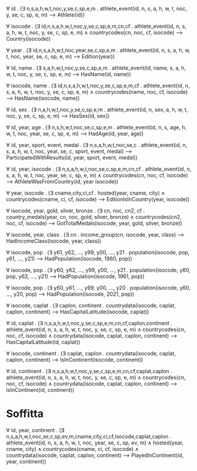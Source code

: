 &forall; id . (&exist; n,s,a,h,w,t,noc,y,se,c,sp,e,m . athlete_event(id, n, s, a, h, w, t, noc, y, se, c, sp, e, m) &xrarr; Athlete(id))

&forall; isocode . (&exist; id,n,s,a,h,w,t,noc,y,se,c,sp,e,m,cn,cf . athlete_event(id, n, s, a, h, w, t, noc, y, se, c, sp, e, m) &and; countrycodes(cn, noc, cf, isocode) &xrarr; Country(isocode))

&forall; year . (&exist; id,n,s,a,h,w,t,noc,year,se,c,sp,e,m . athlete_event(id, n, s, a, h, w, t, noc, year, se, c, sp, e, m) &xrarr; Edition(year))

&forall; id, name . (&exist; s,a,h,w,t,noc,y,se,c,sp,e,m . athlete_event(id, name, s, a, h, w, t, noc, y, se, c, sp, e, m) &xrarr; HasName(id, name))

&forall; isocode, name . (&exist; id,n,s,a,h,w,t,noc,y,se,c,sp,e,m,cf . athlete_event(id, n, s, a, h, w, t, noc, y, se, c, sp, e, m) &and; countrycodes(name, noc, cf, isocode) &xrarr; HasName(isocode, name))

&forall; id, sex . (&exist; n,a,h,w,t,noc,y,se,c,sp,e,m . athlete_event(id, n, sex, a, h, w, t, noc, y, se, c, sp, e, m) &xrarr; HasSex(id, sex))

&forall; id, year, age . (&exist; n,s,h,w,t,noc,se,c,sp,e,m . athlete_event(id, n, s, age, h, w, t, noc, year, se, c, sp, e, m) &xrarr; HadAge(id, year, age))

&forall; id, year, sport, event, medal . (&exist; n,s,a,h,w,t,noc,se,c . athlete_event(id, n, s, a, h, w, t, noc, year, se, c, sport, event, medal) &xrarr; ParticipatedWithResults(id, year, sport, event, medal))

&forall; id, year, isocode . (&exist; n,s,a,h,w,t,noc,se,c,sp,e,m,cn,cf . athlete_event(id, n, s, a, h, w, t, noc, year, se, c, sp, e, m) &and; countrycodes(cn, noc, cf, isocode) &xrarr; AthleteWasFromCountry(id, year isocode))

&forall; year, isocode . (&exist; cname,city,ci,cf . hosted(year, cname, city) &and; countrycodes(cname, ci, cf, isocode) &xrarr; EditionIsInCountry(year, isocode))

&forall; isocode, year, gold, silver, bronze . (&exist; cn, noc, cn2, cf . country_medals(year, cn, noc, gold, silver, bronze) &and; countrycodes(cn2, noc, cf, isocode) &xrarr; GotTotalMedals(isocode, year, gold, silver, bronze))

&forall; isocode, year, class . (&exist; cn . income_group(cn, isocode, year, class) &xrarr; HadIncomeClass(isocode, year, class))

&forall; isocode, pop . (&exist; y61, y62, ..., y99, y00, ..., y21 . population(isocode, pop, y61, ..., y21) &xrarr; HadPopulation(isocode, 1960, pop))

&forall; isocode, pop . (&exist; y60, y62, ..., y99, y00, ..., y21 . population(isocode, y60, pop, y62, ..., y21) &xrarr; HadPopulation(isocode, 1961, pop))

&forall; isocode, pop . (&exist; y60, y61, ..., y99, y00, ..., y20 . population(isocode, y60, ..., y20, pop) &xrarr; HadPopulation(isocode, 2021, pop))

&forall; isocode, caplat . (&exist; caplon, continent . countrydata(isocode, caplat, caplon, continent) &xrarr; HasCapitalLatitude(isocode, caplat))

&forall; id, caplat . (&exist; n,s,a,h,w,t,noc,y,se,c,sp,e,m,cn,cf,caplon,continent . athlete_event(id, n, s, a, h, w, t, noc, y, se, c, sp, e, m) &and; countrycodes(cn, noc, cf, isocode) &and; countrydata(isocode, caplat, caplon, continent) &xrarr; HasCapitalLatitude(id, caplat))

&forall; isocode, continent . (&exist; caplat, caplon . countrydata(isocode, caplat, caplon, continent) &xrarr; IsInContinent(isocode, continent))

&forall; id, continent . (&exist; n,s,a,h,w,t,noc,y,se,c,sp,e,m,cn,cf,caplat,caplon . athlete_event(id, n, s, a, h, w, t, noc, y, se, c, sp, e, m) &and; countrycodes(cn, noc, cf, isocode) &and; countrydata(isocode, caplat, caplon, continent) &xrarr; IsInContinent(id, continent))

# Soffitta

&forall; id, year, continent . (&exist; n,s,a,h,w,t,noc,se,c,sp,ev,m,cname,city,ci,cf,isocode,caplat,caplon . athlete_event(id, n, s, a, h, w, t, noc, year, se, c, sp, ev, m) &and; hosted(year, cname, city) &and; countrycodes(cname, ci, cf, isocode) &and; countrydata(isocode, caplat, caplon, continent) &xrarr; PlayedInContinent(id, year, continent))
